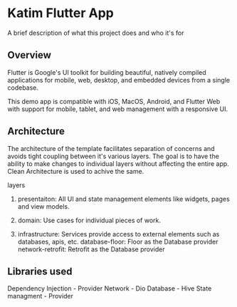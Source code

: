 
# Katim Flutter App

A brief description of what this project does and who it's for


## Overview
Flutter is Google's UI toolkit for building beautiful, natively compiled applications for mobile, web, desktop, and embedded devices from a single codebase.

This demo app is compatible with iOS, MacOS, Android, and Flutter Web with support for mobile, tablet, and web management with a responsive UI.
## Architecture
The architecture of the template facilitates separation of concerns and avoids tight coupling between it's various layers. The goal is to have the ability to make changes to individual layers without affecting the entire app. Clean Architecture is used to achive the same.

layers
1. presentaiton: All UI and state management elements like widgets, pages and view models.

2. domain: Use cases for individual pieces of work.

3. infrastructure: Services provide access to external elements such as databases, apis, etc.
database-floor: Floor as the Database provider
network-retrofit: Retrofit as the Database provider
## Libraries used 
Dependency Injection - Provider
Network - Dio
Database - Hive
State managment - Provider

